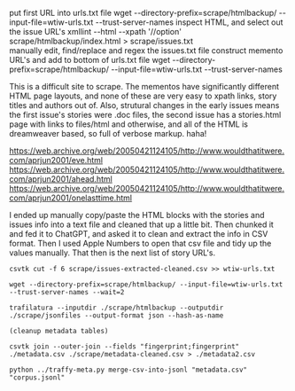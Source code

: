 put first URL into urls.txt file
wget --directory-prefix=scrape/htmlbackup/ --input-file=wtiw-urls.txt --trust-server-names
inspect HTML, and select out the issue URL's
xmllint --html --xpath '//option' scrape/htmlbackup/index.html > scrape/issues.txt       
manually edit, find/replace and regex the issues.txt file
construct memento URL's and add to bottom of urls.txt file
wget --directory-prefix=scrape/htmlbackup/ --input-file=wtiw-urls.txt --trust-server-names


This is a difficult site to scrape. The mementos have significantly different HTML page layouts, and none of these are very easy to xpath links, story titles and authors out of. Also, strutural changes in the early issues means the first issue's stories were .doc files, the second issue has a stories.html page with links to files/html and otherwise, and all of the HTML is dreamweaver based, so full of verbose <font> markup. haha!


https://web.archive.org/web/20050421124105/http://www.wouldthatitwere.com/aprjun2001/eve.html
https://web.archive.org/web/20050421124105/http://www.wouldthatitwere.com/aprjun2001/ahead.html
https://web.archive.org/web/20050421124105/http://www.wouldthatitwere.com/aprjun2001/onelasttime.html

I ended up manually copy/paste the HTML blocks with the stories and issues info into a text file and cleaned that up a little bit. Then chunked it and fed it to ChatGPT, and asked it to clean and extract the info in CSV format. Then I used Apple Numbers to open that csv file and tidy up the values manually. That then is the next list of story URL's.

```
csvtk cut -f 6 scrape/issues-extracted-cleaned.csv >> wtiw-urls.txt 

wget --directory-prefix=scrape/htmlbackup/ --input-file=wtiw-urls.txt --trust-server-names --wait=2

trafilatura --inputdir ./scrape/htmlbackup --outputdir ./scrape/jsonfiles --output-format json --hash-as-name

(cleanup metadata tables)

csvtk join --outer-join --fields "fingerprint;fingerprint" ./metadata.csv ./scrape/metadata-cleaned.csv > ./metadata2.csv

python ../traffy-meta.py merge-csv-into-jsonl "metadata.csv" "corpus.jsonl"
```

